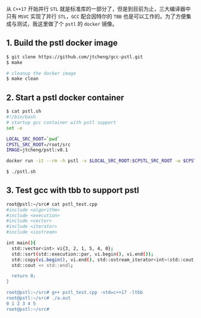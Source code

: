 从 `C++17` 开始并行 `STL` 就是标准库的一部分了，但是到目前为止，三大编译器中只有 `MSVC` 实现了并行 `STL`，`GCC` 配合因特尔的 `TBB` 也是可以工作的。为了方便集成与测试，我这里做了个 `pstl` 的 `docker` 镜像。

## 1. Build the pstl docker image

```bash
$ git clone https://github.com/jtcheng/gcc-pstl.git
$ make

# cleanup the docker image
$ make clean
```

## 2. Start a pstl docker container

```bash
$ cat pstl.sh
#!/bin/bash
# startup gcc container with pstl support
set -e

LOCAL_SRC_ROOT=`pwd`
CPSTL_SRC_ROOT=/root/src
IMAGE=jtcheng/pstl:v0.1

docker run -it --rm -h pstl -v $LOCAL_SRC_ROOT:$CPSTL_SRC_ROOT -w $CPSTL_SRC_ROOT $IMAGE /bin/bash

$ ./pstl.sh
```

## 3. Test gcc with tbb to support pstl

```bash
root@pstl:~/src# cat pstl_test.cpp
#include <algorithm>
#include <execution>
#include <vector>
#include <iterator>
#include <iostream>

int main(){
  std::vector<int> vi{3, 2, 1, 5, 4, 0};
  std::sort(std::execution::par, vi.begin(), vi.end());
  std::copy(vi.begin(), vi.end(), std::ostream_iterator<int>(std::cout, " "));
  std::cout << std::endl;

  return 0;
}

root@pstl:~/src# g++ pstl_test.cpp -std=c++17 -ltbb
root@pstl:~/src# ./a.out
0 1 2 3 4 5
root@pstl:~/src#
```
